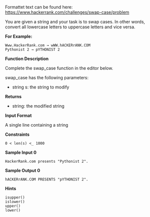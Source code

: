 Formattet text can be found here: https://www.hackerrank.com/challenges/swap-case/problem

You are given a string and your task is to swap cases. In other words, convert all lowercase letters to uppercase letters and vice versa.

**For Example:**
```
Www.HackerRank.com → wWW.hACKERrANK.COM
Pythonist 2 → pYTHONIST 2  
```

**Function Description**

Complete the swap_case function in the editor below.

swap_case has the following parameters:
* string s: the string to modify

**Returns**

* string: the modified string

**Input Format**

A single line containing a string

**Constraints**
```
0 < len(s) <_ 1000
``` 

**Sample Input 0**
```
HackerRank.com presents "Pythonist 2".
```

**Sample Output 0**
```
hACKERrANK.COM PRESENTS "pYTHONIST 2".
```

**Hints**
```
isupper()
islower()
upper()
lower()
```
